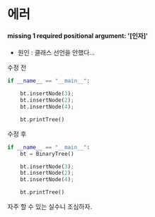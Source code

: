# 에러

#### missing 1 required positional argument: '[인자]'

- 원인 : 클래스 선언을 안했다...

수정 전

```python
if __name__ == "__main__":

    bt.insertNode(3);
    bt.insertNode(2);
    bt.insertNode(4);

    bt.printTree()
```

수정 후

```python
if __name__ == "__main__":
    bt = BinaryTree()

    bt.insertNode(3);
    bt.insertNode(2);
    bt.insertNode(4);

    bt.printTree()
```

자주 할 수 있는 실수니 조심하자.